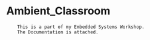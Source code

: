 # Ambient_Classroom
        This is a part of my Embedded Systems Workshop.
        The Documentation is attached.
